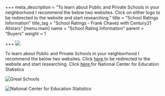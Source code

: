 +++
meta_description = "To learn about Public and Private Schools in your neighborhood I recommend the below two websites. Click on either logo to be redirected to the website and start researching."
title = "School Ratings Information"
title_tag = "School Ratings - Frank Chavez with Century21 Allstars"
[menu.main]
name = "School Rating Information"
parent = "Buyers"
weight = 1

+++
![](/uploads/school_ratings.jpg)

To learn about Public and Private Schools in your neighborhood I recommend the below two websites. Click [here ](https://www.greatschools.org/)to be redirected to the website and start researching. Click [here ](https://nces.ed.gov/globallocator/index.asp?search)for National Center for Education Statistics

![Great Schools](/uploads/greatschools.png)

![National Center for Education Statistics](/uploads/nces.png "National Center for Education Statistics")